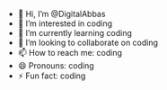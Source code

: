- 👋 Hi, I’m @DigitalAbbas
- 👀 I’m interested in coding
- 🌱 I’m currently learning coding
- 💞️ I’m looking to collaborate on coding
- 📫 How to reach me: coding
- 😄 Pronouns: coding
- ⚡ Fun fact: coding

<!---
DigitalAbbas/DigitalAbbas is a ✨ special ✨ repository because its `README.md` (this file) appears on your GitHub profile.
You can click the Preview link to take a look at your changes.
--->

